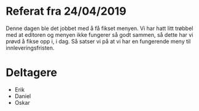 # Referat fra 24/04/2019
Denne dagen ble det jobbet med å få fikset menyen. Vi har hatt litt trøbbel med at editoren og menyen ikke fungerer så godt sammen,
så dette har vi prøvd å fikse opp i, i dag. Så satser vi på at vi har en fungerende meny til innleveringsfristen. 





# Deltagere
* Erik
* Daniel
* Oskar